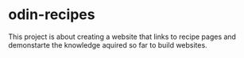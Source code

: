 # odin-recipes
This project is about creating a website that links to recipe pages and demonstarte the knowledge aquired so far to build websites.